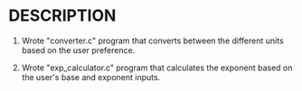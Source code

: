 # DESCRIPTION

1) Wrote "converter.c" program that converts between the different units based on the user preference.

2) Wrote "exp_calculator.c" program that calculates the exponent based on the user's base and exponent inputs.
